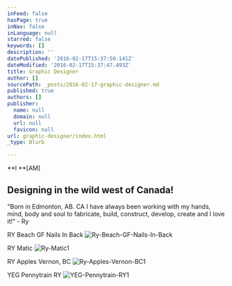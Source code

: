 ```yaml
---
inFeed: false
hasPage: true
inNav: false
inLanguage: null
starred: false
keywords: []
description: ''
datePublished: '2016-02-17T15:37:50.141Z'
dateModified: '2016-02-17T15:37:47.493Z'
title: Graphic Designer
author: []
sourcePath: _posts/2016-02-17-graphic-designer.md
published: true
authors: []
publisher:
  name: null
  domain: null
  url: null
  favicon: null
url: graphic-designer/index.html
_type: Blurb

---
```

**I **\[AM\]

## Designing in the wild west of Canada!

"Born in Edmonton, AB. CA I have
always been working with my hands, mind, body and soul to fabricate, 
build, construct, develop, create and I love it!" - Ry

RY Beach GF Nails In Back
![Ry-Beach-GF-Nails-In-Back](https://the-grid-user-content.s3-us-west-2.amazonaws.com/68ab59a5-df8e-4f78-a1d7-ad712a8b3c70.jpg)

RY Matic
![Ry-Matic1](https://the-grid-user-content.s3-us-west-2.amazonaws.com/4a2a9a59-cbc4-46c3-81df-66b1c523bb36.jpg)

RY Apples Vernon, BC
![Ry-Apples-Vernon-BC1](https://the-grid-user-content.s3-us-west-2.amazonaws.com/85813afb-d0a7-412d-a9da-f054ca05c355.jpg)

YEG Pennytrain RY
![YEG-Pennytrain-RY1](https://the-grid-user-content.s3-us-west-2.amazonaws.com/aef34806-3047-4bc4-b90f-f91f8a87cd38.jpg)